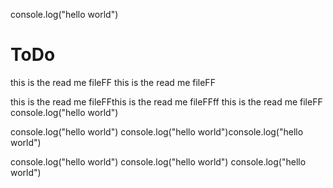 console.log("hello world")
# ToDo
this is the read me fileFF
this is the read me fileFF

this is the read me fileFFthis is the read me fileFFff
this is the read me fileFF
console.log("hello world")

console.log("hello world")
console.log("hello world")console.log("hello world")



console.log("hello world")
console.log("hello world")
console.log("hello world")
